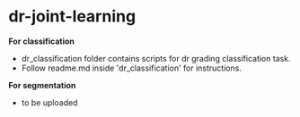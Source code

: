 # dr-joint-learning

**For classification**

- dr_classification folder contains scripts for dr grading classification task.
- Follow readme.md inside 'dr_classification' for instructions.


**For segmentation**

- to be uploaded
